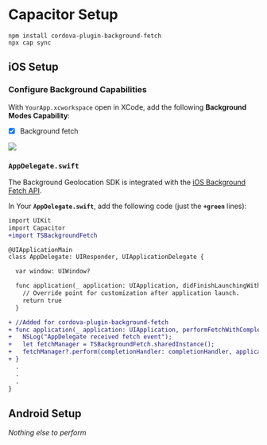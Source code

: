 # Capacitor Setup

```
npm install cordova-plugin-background-fetch
npx cap sync
```

## iOS Setup

### Configure Background Capabilities

With `YourApp.xcworkspace` open in XCode, add the following **Background Modes Capability**:

- [x] Background fetch

![](https://dl.dropbox.com/s/9f86qcx6l4v1muj/step6.png?dl=1)

### `AppDelegate.swift`

The Background Geolocation SDK is integrated with the [iOS Background Fetch API](https://developer.apple.com/documentation/uikit/core_app/managing_your_app_s_life_cycle/preparing_your_app_to_run_in_the_background/updating_your_app_with_background_app_refresh).

In Your **`AppDelegate.swift`**, add the following code (just the **`+green`** lines):

```diff
import UIKit
import Capacitor
+import TSBackgroundFetch

@UIApplicationMain
class AppDelegate: UIResponder, UIApplicationDelegate {

  var window: UIWindow?

  func application(_ application: UIApplication, didFinishLaunchingWithOptions launchOptions: [UIApplication.LaunchOptionsKey: Any]?) -> Bool {
    // Override point for customization after application launch.
    return true
  }

+ //Added for cordova-plugin-background-fetch
+ func application(_ application: UIApplication, performFetchWithCompletionHandler completionHandler:@escaping (UIBackgroundFetchResult) -> Void) {
+   NSLog("AppDelegate received fetch event");
+   let fetchManager = TSBackgroundFetch.sharedInstance();
+   fetchManager?.perform(completionHandler: completionHandler, applicationState: application.applicationState);
+ }
  .
  .
  .
}
```


## Android Setup

*Nothing else to perform*




